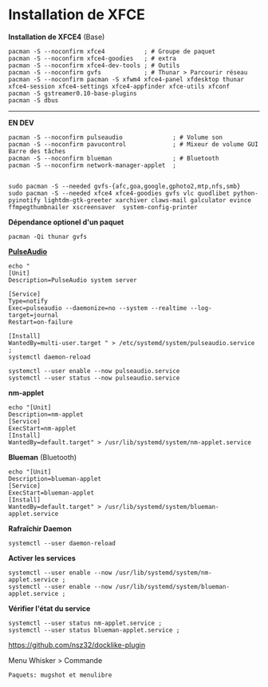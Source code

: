 # Installation de XFCE

**Installation de XFCE4** (Base)
```
pacman -S --noconfirm xfce4           ; # Groupe de paquet
pacman -S --noconfirm xfce4-goodies   ; # extra
pacman -S --noconfirm xfce4-dev-tools ; # Outils
pacman -S --noconfirm gvfs            ; # Thunar > Parcourir réseau
pacman -S --noconfirm pacman -S xfwm4 xfce4-panel xfdesktop thunar xfce4-session xfce4-settings xfce4-appfinder xfce-utils xfconf
pacman -S gstreamer0.10-base-plugins
pacman -S dbus
```



---------------------------------------------------------------------------------------------
**EN DEV**
```
pacman -S --noconfirm pulseaudio              ; # Volume son
pacman -S --noconfirm pavucontrol             ; # Mixeur de volume GUI Barre des tâches
pacman -S --noconfirm blueman                 ; # Bluetooth
pacman -S --noconfirm network-manager-applet  ;


sudo pacman -S --needed gvfs-{afc,goa,google,gphoto2,mtp,nfs,smb} 
sudo pacman -S --needed xfce4 xfce4-goodies gvfs vlc quodlibet python-pyinotify lightdm-gtk-greeter xarchiver claws-mail galculator evince ffmpegthumbnailer xscreensaver  system-config-printer
```


**Dépendance optionel d'un paquet**
```
pacman -Qi thunar gvfs
```



**[PulseAudio](https://rudd-o.com/linux-and-free-software/how-to-make-pulseaudio-run-once-at-boot-for-all-your-users)**
```
echo "
[Unit]
Description=PulseAudio system server

[Service]
Type=notify
Exec=pulseaudio --daemonize=no --system --realtime --log-target=journal
Restart=on-failure

[Install]
WantedBy=multi-user.target " > /etc/systemd/system/pulseaudio.service ; 
systemctl daemon-reload 

systemctl --user enable --now pulseaudio.service
systemctl --user status --now pulseaudio.service
```

**nm-applet**
```
echo "[Unit]
Description=nm-applet
[Service]
ExecStart=nm-applet
[Install]
WantedBy=default.target" > /usr/lib/systemd/system/nm-applet.service
```


**Blueman** (Bluetooth)
```
echo "[Unit]
Description=blueman-applet
[Service]
ExecStart=blueman-applet
[Install]
WantedBy=default.target" > /usr/lib/systemd/system/blueman-applet.service
```

**Rafraîchir Daemon**
```
systemctl --user daemon-reload
```

**Activer les services**
```
systemctl --user enable --now /usr/lib/systemd/system/nm-applet.service ;
systemctl --user enable --now /usr/lib/systemd/system/blueman-applet.service ;
```


**Vérifier l'état du service**
```
systemctl --user status nm-applet.service ;
systemctl --user status blueman-applet.service ;
```
https://github.com/nsz32/docklike-plugin


Menu Whisker > Commande 
```
Paquets: mugshot et menulibre
```
